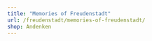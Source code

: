 ```yaml
---
title: "Memories of Freudenstadt"
url: /freudenstadt/memories-of-freudenstadt/
shop: Andenken
---
```

